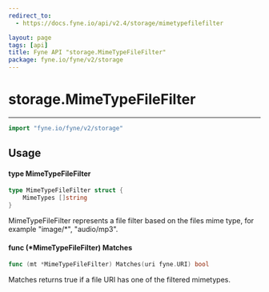 ```yaml
---
redirect_to:
  - https://docs.fyne.io/api/v2.4/storage/mimetypefilefilter

layout: page
tags: [api]
title: Fyne API "storage.MimeTypeFileFilter"
package: fyne.io/fyne/v2/storage
---
```

# storage.MimeTypeFileFilter
---

```go
import "fyne.io/fyne/v2/storage"
```

## Usage

#### type MimeTypeFileFilter

```go
type MimeTypeFileFilter struct {
	MimeTypes []string
}
```

MimeTypeFileFilter represents a file filter based on the files mime type, for example "image/*", "audio/mp3".

#### func (*MimeTypeFileFilter) Matches

```go
func (mt *MimeTypeFileFilter) Matches(uri fyne.URI) bool
```
Matches returns true if a file URI has one of the filtered mimetypes.
